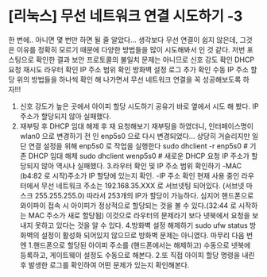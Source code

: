# [리눅스] 무선 네트워크 연결 시도하기 -3

한 번에.. 아니면 몇 번만 하면 될 줄 알았다...
생각보다 무선 연결이 쉽지 않은데, 그것은 이유를 정확히 모르기 때문에 다양한 방법들을 많이 시도해봐서 인 것 같다.
저번 포스팅으로 확인한 결과 보안 프로토콜의 불일치 문제는 아니므로
신호 강도 확인
DHCP 요청 재시도
라우터 확인
IP 주소 범위 확인
방화벽 설정
로그 추가 확인
수동 IP 주소 할당
위의 방법들을 하나씩 확인 해 나가면서 무선 네트워크 연결을 꼭 성공해보도록 하자!!!
1. 신호 강도가 높은 곳에서 아이피 할당 시도하기
공유기 바로 옆에서 시도 해 봤다.
IP 주소가 할당되지 않아 실패했다.
2. 재부팅 후 DHCP 임대 해제 후 재 요청해보기
재부팅을 하였더니, 인터페이스명이 wlan0 으로 변경하기 전 인 enp5s0 으로 다시 변경되었다...
상당히 거슬리지만 일단 연결 설정을 위해 enp5s0 로 작업을 실행한다
sudo dhclient -r enp5s0  # 기존 DHCP 임대 해제
sudo dhclient wenp5s0     # 새로운 DHCP 요청
IP 주소가 할당되지 않아 역시나 실패했다.
3.라우터 확인 및 IP 주소 범위 확인하기
-MAC (b4:82 로 시작)주소가 IP 할당에 있는지 확인.
-IP 주소 확인
현재 사용 중인 라우터에서 무선 네트워크 주소는 192.168.35.XXX 로 서브넷팅 되어있다. (서브넷 마스크 255.255.255.0)
따라서 253개의 IP가 할당이 가능하다.
심지어 핸드폰으로 와이파이 접속 시 아이피가 정상적으로 할당되는 것을 볼 수 있다.(32:44 로 시작하는 MAC 주소가 새로 할당됨)
이것으로 라우터의 문제라기 보다 넷북에서 요청을 보내지 못하고 있다는 것을 알 수 있다.
4.방화벽 설정 해제하기
sudo ufw status
방화벽의 설정이 활성화 되어있지 않으므로 방화벽 문제는 아니였다.
마무리
다음 번엔
1.핸드폰으로 할당된 아이피 주소를 (핸드폰에서는 해제하고) 수동으로 넷북에 등록하고, 게이트웨이 설정도 수동으로 해본다.
2.또 직접 아이피 할당 명령을 내린 후 발생한 로그를 확인하여 어떤 문제가 있는지 확인해본다.